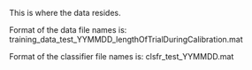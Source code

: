 This is where the data resides.

Format of the data file names is:
training_data_test_YYMMDD_lengthOfTrialDuringCalibration.mat

Format of the classifier file names is:
clsfr_test_YYMMDD.mat